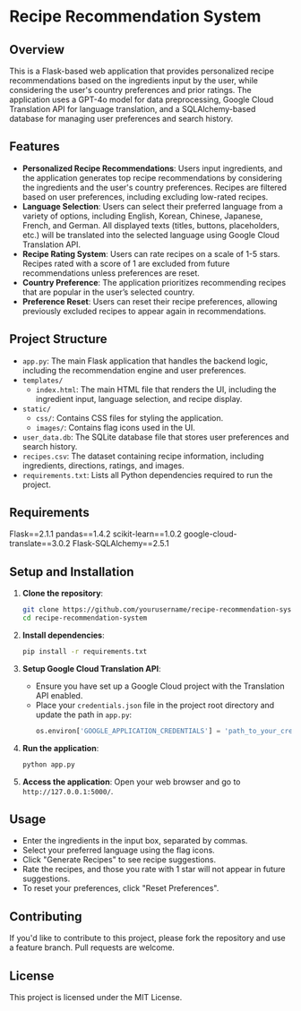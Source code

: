 # Recipe Recommendation System

## Overview
This is a Flask-based web application that provides personalized recipe recommendations based on the ingredients input by the user, while considering the user's country preferences and prior ratings. The application uses a GPT-4o model for data preprocessing, Google Cloud Translation API for language translation, and a SQLAlchemy-based database for managing user preferences and search history.

## Features
- **Personalized Recipe Recommendations**: Users input ingredients, and the application generates top recipe recommendations by considering the ingredients and the user's country preferences. Recipes are filtered based on user preferences, including excluding low-rated recipes.
- **Language Selection**: Users can select their preferred language from a variety of options, including English, Korean, Chinese, Japanese, French, and German. All displayed texts (titles, buttons, placeholders, etc.) will be translated into the selected language using Google Cloud Translation API.
- **Recipe Rating System**: Users can rate recipes on a scale of 1-5 stars. Recipes rated with a score of 1 are excluded from future recommendations unless preferences are reset.
- **Country Preference**: The application prioritizes recommending recipes that are popular in the user’s selected country.
- **Preference Reset**: Users can reset their recipe preferences, allowing previously excluded recipes to appear again in recommendations.

## Project Structure
- `app.py`: The main Flask application that handles the backend logic, including the recommendation engine and user preferences.
- `templates/`
  - `index.html`: The main HTML file that renders the UI, including the ingredient input, language selection, and recipe display.
- `static/`
  - `css/`: Contains CSS files for styling the application.
  - `images/`: Contains flag icons used in the UI.
- `user_data.db`: The SQLite database file that stores user preferences and search history.
- `recipes.csv`: The dataset containing recipe information, including ingredients, directions, ratings, and images.
- `requirements.txt`: Lists all Python dependencies required to run the project.

## Requirements
Flask==2.1.1
pandas==1.4.2
scikit-learn==1.0.2
google-cloud-translate==3.0.2
Flask-SQLAlchemy==2.5.1

## Setup and Installation
1. **Clone the repository**:
    ```bash
    git clone https://github.com/yourusername/recipe-recommendation-system.git
    cd recipe-recommendation-system
    ```

2. **Install dependencies**:
    ```bash
    pip install -r requirements.txt
    ```

3. **Setup Google Cloud Translation API**:
    - Ensure you have set up a Google Cloud project with the Translation API enabled.
    - Place your `credentials.json` file in the project root directory and update the path in `app.py`:
      ```python
      os.environ['GOOGLE_APPLICATION_CREDENTIALS'] = 'path_to_your_credentials.json'
      ```

4. **Run the application**:
    ```bash
    python app.py
    ```

5. **Access the application**:
    Open your web browser and go to `http://127.0.0.1:5000/`.

## Usage
- Enter the ingredients in the input box, separated by commas.
- Select your preferred language using the flag icons.
- Click "Generate Recipes" to see recipe suggestions.
- Rate the recipes, and those you rate with 1 star will not appear in future suggestions.
- To reset your preferences, click "Reset Preferences".

## Contributing
If you'd like to contribute to this project, please fork the repository and use a feature branch. Pull requests are welcome.

## License
This project is licensed under the MIT License.
